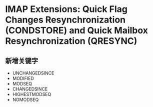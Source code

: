 # IMAP Extensions: Quick Flag Changes Resynchronization (CONDSTORE) and Quick Mailbox Resynchronization (QRESYNC)
## 新增关键字
- UNCHANGEDSINCE
- MODIFIED
- MODSEQ
- CHANGEDSINCE
- HIGHESTMODSEQ
- NOMODSEQ